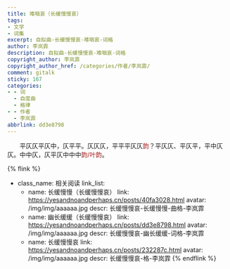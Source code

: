 ```yaml
---
title: 难咽哀（长缓慢慢哀）
tags:
- 文学
- 词集
excerpt: 自拟曲-长缓慢慢哀-难咽哀-词格
author: 李岚霏
description: 自拟曲-长缓慢慢哀-难咽哀-词格
copyright_author: 李岚霏
copyright_author_href: /categories/作者/李岚霏/
comment: gitalk
sticky: 167
categories:
- - 词
  - 自度曲
  - 格律
- - 作者
  - 李岚霏
abbrlink: dd3e8798
---
```


&emsp;&emsp;平仄仄平仄中，仄平平。仄仄仄，平平平仄仄<font color=a62121>韵</font>？平仄仄、平仄平，平中仄仄。中中仄，仄平仄中中中<font color=a62121>韵/叶韵</font>。

{% flink %}
- class_name: 相关阅读
  link_list: 
    - name: 长缓慢慢（长缓慢慢哀）
      link: https://yesandnoandperhaps.cn/posts/40fa3028.html
      avatar: /img/img/aaaaaa.jpg
      descr: 长缓慢慢哀-长缓慢慢-曲格-李岚霏
    - name: 幽长缓缓（长缓慢慢哀）
      link: https://yesandnoandperhaps.cn/posts/dd3e8798.html
      avatar: /img/img/aaaaaa.jpg
      descr: 长缓慢慢哀-幽长缓缓-词格-李岚霏
    - name: 长缓慢慢哀
      link: https://yesandnoandperhaps.cn/posts/232287c.html
      avatar: /img/img/aaaaaa.jpg
      descr: 长缓慢慢哀-格-李岚霏
{% endflink %}